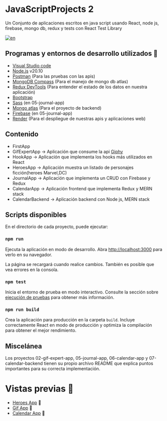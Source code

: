 # JavaScriptProjects 2

Un Conjunto de aplicaciones escritos en java script usando React, node js, firebase, mongo db, redux y  tests con React Test Library 

[![en](https://img.shields.io/badge/lang-en-red.svg)](https://github.com/hall9zeha/JavaScriptProjects-2/blob/main/README.md)

## Programas y entornos de desarrollo utilizados :wrench:

* [Visual Studio code](https://code.visualstudio.com/)
* [Node.js](https://nodejs.org/en) v20.10
* [Postman](https://www.postman.com/) (Para las pruebas con las apis)
* [MongoDB Compass](https://www.mongodb.com/es/products/tools/compass) (Para el manejo de mongo db atlas)
* [Redux DevTools](https://chromewebstore.google.com/detail/redux-devtools/lmhkpmbekcpmknklioeibfkpmmfibljd?hl=es) (Para entender el estado de los datos en nuestra aplicación)
* [Bootstrap](https://getbootstrap.com/)
* [Sass](https://sass-lang.com/) (en 05-journal-app)
* [Mongo atlas](https://www.mongodb.com/es/cloud/atlas/lp/try4) (Para el proyecto de backend)
* [Firebase](https://firebase.google.com/) (en 05-journal-app)
* [Render](https://render.com/) (Para el despliegue de nuestras apis y aplicaciones web)

## Contenido
* FirstApp 
* GifExpertApp -> Aplicación que consume la api [Giphy](https://developers.giphy.com/)
* HookApp -> Aplicación que implementa los hooks más utilizados en React
* HeroesApp -> Aplicación muestra un listado de personajes ficción(heroes Marvel,DC) 
* JournalApp -> Aplicación que implementa un CRUD con Firebase y Redux
* CalendarApp -> Aplicación frontend que implementa Redux y MERN stack
* CalendarBackend -> Aplicación backend con Node js, MERN stack

## Scripts disponibles

En el directorio de cada proyecto, puede ejecutar:

### `npm run`

Ejecuta la aplicación en modo de desarrollo.
Abra [http://localhost:3000](http://localhost:3000) para verlo en su navegador.

La página se recargará cuando realice cambios.
También es posible que vea errores  en la consola.

### `npm test`

Inicia el entorno de prueba en  modo  interactivo.
Consulte la sección sobre [ejecución de pruebas](https://facebook.github.io/create-react-app/docs/running-tests) para obtener más información.

### `npm run build`

Crea la aplicación para producción en la carpeta `build`.
Incluye correctamente React en modo de producción y optimiza la compilación para obtener el mejor rendimiento.

## Miscelánea

Los proyectos 02-gif-expert-app, 05-journal-app, 06-calendar-app y 07-calendar-backend tienen su propio archivo README que explica puntos importantes para su correcta implementación.

# Vistas previas :rocket:

* [Heroes App]() :rocket:
* [Gif App]() :rocket:
* [Calendar App]() :rocket: